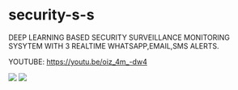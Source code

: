 # security-s-s
DEEP LEARNING BASED SECURITY SURVEILLANCE MONITORING SYSYTEM WITH 3 REALTIME WHATSAPP,EMAIL,SMS ALERTS.


YOUTUBE: https://youtu.be/oiz_4m_-dw4

![](https://github.com/shibinmak/security-s-s/blob/master/data/SS.gif)
![](https://github.com/shibinmak/security-s-s/blob/master/data/SECURITY2.svg)
